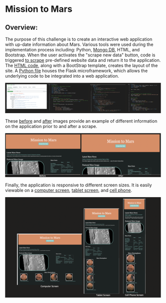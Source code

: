 # Mission to Mars

## Overview:
The purpose of this challenge is to create an interactive web application with up-date information about Mars.  Various tools were used during the implementation process including: Python, [Mongo DB](https://github.com/laurlen2112/Mission_to_Mars/blob/main/resources/mongo.png), HTML, and Bootstrap.  When the user activates the "scrape new data" button, code is triggered [to scrape](https://github.com/laurlen2112/Mission_to_Mars/blob/main/resources/scraping_py%20snippet.png) pre-defined website data and return it to the application.  The [HTML code](https://github.com/laurlen2112/Mission_to_Mars/blob/main/resources/html%20snippet.png),  along with a BootStrap template, creates the layout of the site.  A [Python file](https://github.com/laurlen2112/Mission_to_Mars/blob/main/resources/app_py%20snippet.png) houses the Flask microframework, which allows the underlying code to be integrated into a web application. 

<img src="https://github.com/laurlen2112/Mission_to_Mars/blob/main/resources/code%20snippets.png"/>

These [before](https://github.com/laurlen2112/Mission_to_Mars/blob/main/resources/before-scrap.png) and [after](https://github.com/laurlen2112/Mission_to_Mars/blob/main/resources/after_scrape.png) images provide an example of different information on the application prior to and after a scrape.  

<img src="https://github.com/laurlen2112/Mission_to_Mars/blob/main/resources/before%20and%20after.png"/>

Finally, the application is responsive to different screen sizes.  It is easily viewable on a [computer screen](https://github.com/laurlen2112/Mission_to_Mars/blob/main/resources/full%20size.png), [tablet screen](https://github.com/laurlen2112/Mission_to_Mars/blob/main/resources/tablet.png), and [cell phone](https://github.com/laurlen2112/Mission_to_Mars/blob/main/resources/cell_phone.png).

<img src="https://github.com/laurlen2112/Mission_to_Mars/blob/main/resources/screen%20compares.png"/>
